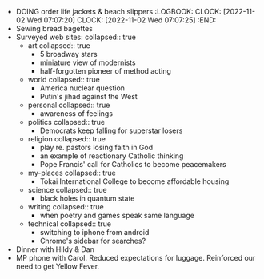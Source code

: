 - DOING order life jackets & beach slippers
  :LOGBOOK:
  CLOCK: [2022-11-02 Wed 07:07:20]
  CLOCK: [2022-11-02 Wed 07:07:25]
  :END:
- Sewing bread bagettes
- Surveyed web sites:
  collapsed:: true
	- art
	  collapsed:: true
		- 5 broadway stars
		- miniature view of modernists
		- half-forgotten pioneer of method acting
	- world
	  collapsed:: true
		- America nuclear question
		- Putin's jihad against the West
	- personal
	  collapsed:: true
		- awareness of feelings
	- politics
	  collapsed:: true
		- Democrats keep falling for superstar losers
	- religion
	  collapsed:: true
		- play re. pastors losing faith in God
		- an example of reactionary Catholic thinking
		- Pope Francis' call for Catholics to become peacemakers
	- my-places
	  collapsed:: true
		- Tokai International College to become affordable housing
	- science
	  collapsed:: true
		- black holes in quantum state
	- writing
	  collapsed:: true
		- when poetry and games speak same language
	- technical
	  collapsed:: true
		- switching to iphone from android
		- Chrome's sidebar for searches?
- Dinner with Hildy & Dan
- MP phone with Carol. Reduced expectations for luggage. Reinforced our need to get Yellow Fever.  